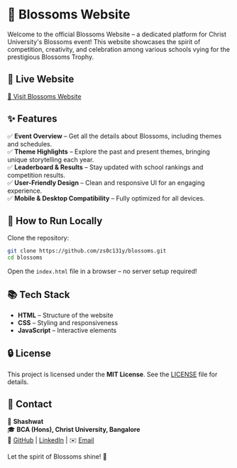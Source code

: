 # 🌸 Blossoms Website

Welcome to the official Blossoms Website – a dedicated platform for Christ University's Blossoms event! This website showcases the spirit of competition, creativity, and celebration among various schools vying for the prestigious Blossoms Trophy.

## 📌 Live Website
[🔗 Visit Blossoms Website](https://blossoms-byc.netlify.app)

## ✨ Features
✅ **Event Overview** – Get all the details about Blossoms, including themes and schedules.  
✅ **Theme Highlights** – Explore the past and present themes, bringing unique storytelling each year.  
✅ **Leaderboard & Results** – Stay updated with school rankings and competition results.  
✅ **User-Friendly Design** – Clean and responsive UI for an engaging experience.  
✅ **Mobile & Desktop Compatibility** – Fully optimized for all devices.  

## 🚀 How to Run Locally
Clone the repository:

```bash
git clone https://github.com/zs0c131y/blossoms.git
cd blossoms
```

Open the `index.html` file in a browser – no server setup required!

## 📚 Tech Stack
- **HTML** – Structure of the website  
- **CSS** – Styling and responsiveness  
- **JavaScript** – Interactive elements  

## 🔒 License
This project is licensed under the **MIT License**. See the [LICENSE](LICENSE) file for details.

## 📩 Contact
👤 **Shashwat**  
🎓 **BCA (Hons), Christ University, Bangalore**  
🔗 [GitHub](#) | [LinkedIn](#) | ✉️ [Email](#)

Let the spirit of Blossoms shine! 🌟
